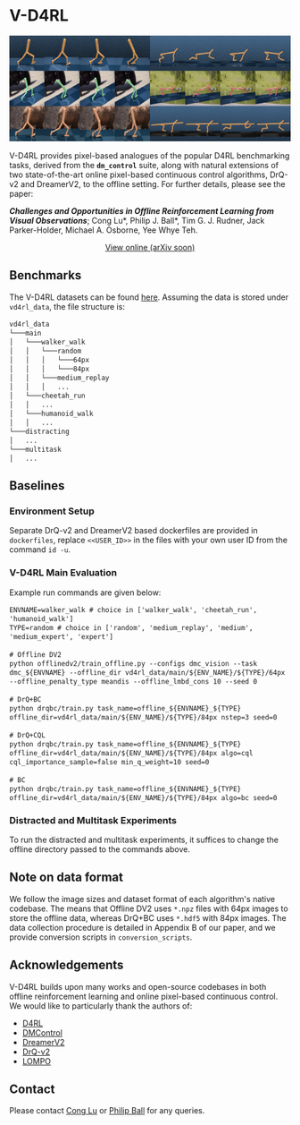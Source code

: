 # V-D4RL

<p align="center">
  <img src="figs/envs.png" />
</p>

V-D4RL provides pixel-based analogues of the popular D4RL benchmarking tasks, derived from the **`dm_control`** suite, along with natural extensions of two state-of-the-art online pixel-based continuous control algorithms, DrQ-v2 and DreamerV2, to the offline setting. For further details, please see the paper:

**_Challenges and Opportunities in Offline Reinforcement Learning from Visual Observations_**; Cong Lu*, Philip J. Ball*, Tim G. J. Rudner, Jack Parker-Holder, Michael A. Osborne, Yee Whye Teh.

<p align="center">
  <a href="https://www.conglu.co.uk/publication/2022_visual/2022_visual_paper.pdf">View online (arXiv soon)</a>
</p>

## Benchmarks
The V-D4RL datasets can be found [here](https://drive.google.com/drive/folders/15HpW6nlJexJP5A4ygGk-1plqt9XdcWGI?usp=sharing). Assuming the data is stored under `vd4rl_data`, the file structure is:

```
vd4rl_data
└───main
│   └───walker_walk
│   │   └───random
│   │   │   └───64px
│   │   │   └───84px
│   │   └───medium_replay
│   │   │   ...
│   └───cheetah_run
│   │   ...
│   └───humanoid_walk
│   │   ...
└───distracting
│   ...
└───multitask
│   ...
```

## Baselines

### Environment Setup
Separate DrQ-v2 and DreamerV2 based dockerfiles are provided in `dockerfiles`, replace `<<USER_ID>>` in the files with your own user ID from the command `id -u`.

### V-D4RL Main Evaluation
Example run commands are given below: 

```
ENVNAME=walker_walk # choice in ['walker_walk', 'cheetah_run', 'humanoid_walk']
TYPE=random # choice in ['random', 'medium_replay', 'medium', 'medium_expert', 'expert']

# Offline DV2 
python offlinedv2/train_offline.py --configs dmc_vision --task dmc_${ENVNAME} --offline_dir vd4rl_data/main/${ENV_NAME}/${TYPE}/64px --offline_penalty_type meandis --offline_lmbd_cons 10 --seed 0

# DrQ+BC
python drqbc/train.py task_name=offline_${ENVNAME}_${TYPE} offline_dir=vd4rl_data/main/${ENV_NAME}/${TYPE}/84px nstep=3 seed=0

# DrQ+CQL
python drqbc/train.py task_name=offline_${ENVNAME}_${TYPE} offline_dir=vd4rl_data/main/${ENV_NAME}/${TYPE}/84px algo=cql cql_importance_sample=false min_q_weight=10 seed=0

# BC
python drqbc/train.py task_name=offline_${ENVNAME}_${TYPE} offline_dir=vd4rl_data/main/${ENV_NAME}/${TYPE}/84px algo=bc seed=0
```

### Distracted and Multitask Experiments
To run the distracted and multitask experiments, it suffices to change the offline directory passed to the commands above.

## Note on data format
We follow the image sizes and dataset format of each algorithm's native codebase.
The means that Offline DV2 uses `*.npz` files with 64px images to store the offline data, whereas DrQ+BC uses `*.hdf5` with 84px images.
The data collection procedure is detailed in Appendix B of our paper, and we provide conversion scripts in `conversion_scripts`.

## Acknowledgements
V-D4RL builds upon many works and open-source codebases in both offline reinforcement learning and online pixel-based continuous control. We would like to particularly thank the authors of:
- [D4RL](https://github.com/rail-berkeley/d4rl)
- [DMControl](https://github.com/deepmind/dm_control)
- [DreamerV2](https://github.com/danijar/dreamerv2)
- [DrQ-v2](https://github.com/facebookresearch/drqv2)
- [LOMPO](https://github.com/rmrafailov/LOMPO)

## Contact
Please contact [Cong Lu](mailto:cong.lu@stats.ox.ac.uk) or [Philip Ball](mailto:ball@robots.ox.ac.uk) for any queries.
